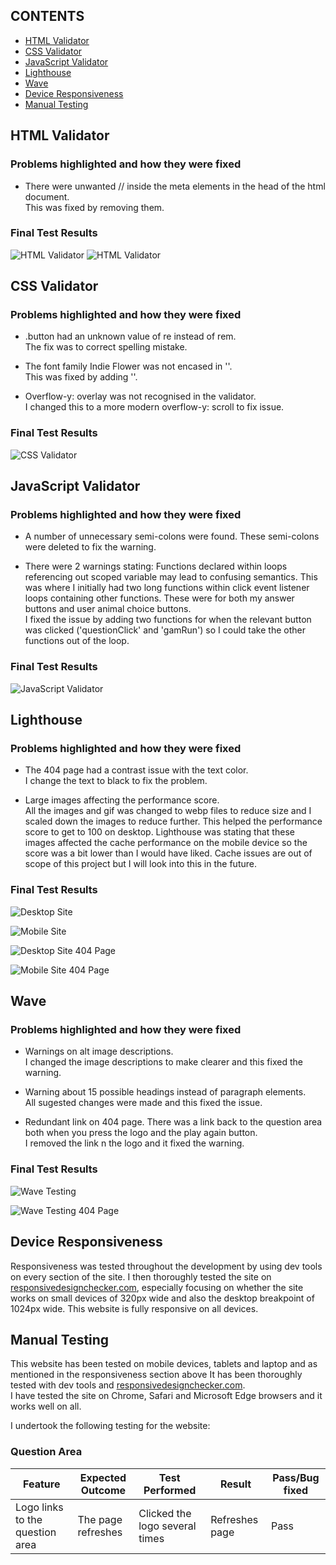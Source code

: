 ## CONTENTS

* [HTML Validator](#html-validator)
* [CSS Validator](#css-validator)
* [JavaScript Validator](#javascript-validator)
* [Lighthouse](#lighthouse)
* [Wave](#wave)
* [Device Responsiveness](#device-responsiveness)
* [Manual Testing](#manual-testing)

## HTML Validator  


### Problems highlighted and how they were fixed  

* There were unwanted // inside the meta elements in the head of the html document.  
  This was fixed by removing them.

### Final Test Results

![HTML Validator](assets/media/testing/html-validator.png)
![HTML Validator](assets/media/testing/error-html-validator.png)

## CSS Validator  


### Problems highlighted and how they were fixed  

* .button had an unknown value of re instead of rem.  
  The fix was to correct spelling mistake.  

* The font family Indie Flower was not encased in ''.  
  This was fixed by adding ''.

* Overflow-y: overlay was not recognised in the validator.  
  I changed this to a more modern overflow-y: scroll to fix issue.

### Final Test Results  

![CSS Validator](assets/media/testing/css-validator.PNG)

## JavaScript Validator 


### Problems highlighted and how they were fixed  

* A number of unnecessary semi-colons were found.
  These semi-colons were deleted to fix the warning.

* There were 2 warnings stating: Functions declared within loops referencing out scoped variable may lead to confusing semantics. This was where I initially had two long functions within click event listener loops containing other functions. These were for both my answer buttons and user animal choice buttons.  
  I fixed the issue by adding two functions for when the relevant button was clicked ('questionClick' and 'gamRun') so I could take the other functions out of the loop.  

### Final Test Results  

![JavaScript Validator](assets/media/testing/jshint.png)

## Lighthouse  

### Problems highlighted and how they were fixed  

* The 404 page had a contrast issue with the text color.  
  I change the text to black to fix the problem.  

* Large images affecting the performance score.  
  All the images and gif was changed to webp files to reduce size and I scaled down the images to reduce further. This helped the performance score to get to 100 on desktop. Lighthouse was stating that these images affected the cache performance on the mobile device so the score was a bit lower than I would have liked. Cache issues are out of scope of this project but I will look into this in the future.  
   

### Final Test Results

![Desktop Site](assets/media/testing/lighthouse-desktop.png)  

![Mobile Site](assets/media/testing/lighthouse-mobile.png)  

![Desktop Site 404 Page](assets/media/testing/lighthouse-404-desktop.png)  

![Mobile Site 404 Page](assets/media/testing/lighthouse-404-mobile.png)

## Wave  

### Problems highlighted and how they were fixed  

* Warnings on alt image descriptions.  
  I changed the image descriptions to make clearer and this fixed the warning.

* Warning about 15 possible headings instead of paragraph elements.  
  All sugested changes were made and this fixed the issue.

* Redundant link on 404 page. There was a link back to the question area both when you press the logo and the play again button.  
  I removed the link n the logo and it fixed the warning.  
   

### Final Test Results


![Wave Testing](assets/media/testing/wave.png)  

![Wave Testing 404 Page](assets/media/testing/wave-404.png)  

## Device Responsiveness  

Responsiveness was tested throughout the development by using dev tools on every section of the site. I then thoroughly tested the site on [responsivedesignchecker.com](https://www.responsivedesignchecker.com/checker.php?url=https%3A%2F%2Fdaviddock.github.io%2FElephantMouseMonkey%2F&width=1400&height=700), especially focusing on whether the site works on small devices of 320px wide and also the desktop breakpoint of 1024px wide. This website is fully responsive on all devices.  

## Manual Testing  

This website has been tested on mobile devices, tablets and laptop and as mentioned in the responsiveness section above It has been thoroughly tested with dev tools and [responsivedesignchecker.com](https://www.responsivedesignchecker.com/checker.php?url=https%3A%2F%2Fdaviddock.github.io%2FElephantMouseMonkey%2F&width=1400&height=700).  
I have tested the site on Chrome, Safari and Microsoft Edge browsers and it works well on all.  

I undertook the following testing for the website:

### Question Area  

| Feature | Expected Outcome | Test Performed | Result | Pass/Bug fixed |  
| --- | --- | --- | --- | --- |  
| Logo links to the question area | The page refreshes | Clicked the logo several times | Refreshes page | Pass |

